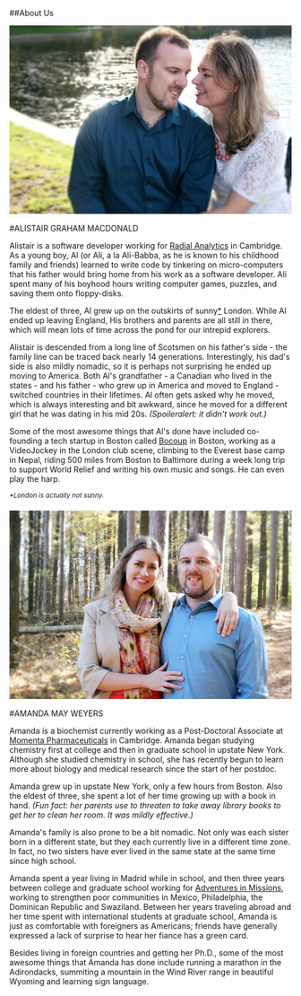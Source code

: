 ##About Us

![Amanda and Alistair in Boston Public Garden](alistair-and-amanda.jpg)

#ALISTAIR GRAHAM MACDONALD

Alistair is a software developer working for [Radial Analytics](http://radialanalytics.com) in Cambridge.  As a young boy, Al (or Ali, a la Ali-Babba, as he is known to his childhood family and friends) learned to write code by tinkering on micro-computers that his father would bring home from his work as a software developer.  Ali spent many of his boyhood hours writing computer games, puzzles, and saving them onto floppy-disks.

The eldest of three, Al grew up on the outskirts of sunny[*](#sunny) London.  While Al ended up leaving England, His brothers and parents are all still in there, which will mean lots of time across the pond for our intrepid explorers. 

Alistair is descended from a long line of Scotsmen on his father's side - the family line can be traced back nearly 14 generations.  Interestingly, his dad's side is also mildly nomadic, so it is perhaps not surprising he ended up moving to America.  Both Al's grandfather - a Canadian who lived in the states - and his father - who grew up in America and moved to England - switched countries in their lifetimes. Al often gets asked why he moved, which is always interesting and bit awkward, since he moved for a different girl that he was dating in his mid 20s. _(Spoileralert: it didn't work out.)_

Some of the most awesome things that Al's done have included co-founding a tech startup in Boston called [Bocoup](http://bocoup.com) in Boston, working as a VideoJockey in the London club scene, climbing to the Everest base camp in Nepal, riding 500 miles from Boston to Baltimore during a week long trip to support World Relief and writing his own music and songs. He can even play the harp.

<sup>_*London is actually not <a name="sunny">sunny</a>._</sup>

![Amanda and Alistair in Boston Public Garden](amanda-and-alistair.jpg)

#AMANDA MAY WEYERS

Amanda is a biochemist currently working as a Post-Doctoral Associate at [Momenta Pharmaceuticals](http://www.momentapharma.com/) in Cambridge.  Amanda began studying chemistry first at college and then in graduate school in upstate New York.  Although she studied chemistry in school, she has recently begun to learn more about biology and medical research since the start of her postdoc.  

Amanda grew up in upstate New York, only a few hours from Boston.  Also the eldest of three, she spent a lot of her time growing up with a book in hand.  _(Fun fact: her parents use to threaten to take away library books to get her to clean her room.  It was mildly effective.)_ 

Amanda's family is also prone to be a bit nomadic.  Not only was each sister born in a different state, but they each currently live in a different time zone. In fact, no two sisters have ever lived in the same state at the same time since high school.

Amanda spent a year living in Madrid while in school, and then three years between college and graduate school working for [Adventures in Missions](http://www.adventures.org/), working to strengthen poor communities in Mexico, Philadelphia, the Dominican Republic and Swaziland.  Between her years traveling abroad and her time spent with international students at graduate school, Amanda is just as comfortable with foreigners as Americans; friends have generally expressed a lack of surprise to hear her fiance has a green card.

Besides living in foreign countries and getting her Ph.D., some of the most awesome things that Amanda has done include running a marathon in the Adirondacks, summiting a mountain in the Wind River range in beautiful Wyoming and learning sign language.
